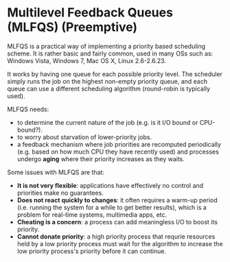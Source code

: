 # Multilevel Feedback Queues (MLFQS) (Preemptive)

MLFQS is a practical way of implementing a priority based scheduling scheme. It is rather basic and fairly common, used in many OSs such as: Windows Vista, Windows 7, Mac OS X, Linux 2.6-2.6.23.

It works by having one queue for each possible priority level. The scheduler simply runs the job on the highest non-empty priority queue, and each queue can use a different scheduling algorithm (round-robin is typically used).

MLFQS needs:

- to determine the current nature of the job (e.g. is it I/O bound or CPU-bound?).
- to worry about starvation of lower-priority jobs.
- a feedback mechanism where job priorities are recomputed periodically (e.g. based on how much CPU they have recently used) and processes undergo **aging** where their priority increases as they waits.

Some issues with MLFQS are that:

- **It is not very flexible**: applications have effectively no control and priorities make no guarantees.
- **Does not react quickly to changes**: it often requires a warm-up period (i.e. running the system for a while to get better results), which is a problem for real-time systems, multimedia apps, etc.
- **Cheating is a concern**: a process can add meaningless I/O to boost its priority.
- **Cannot donate priority**: a high priority process that requrie resources held by a low priority process must wait for the algorithm to increase the low priority process's priority before it can continue.

